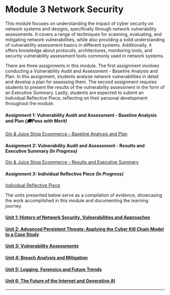 # Module 3 Network Security

This module focuses on understanding the impact of cyber security on network systems and designs, specifically through network vulnerability assessments. It covers a range of techniques for scanning, evaluating, and mitigating network vulnerabilities, while also providing a solid understanding of vulnerability assessment basics in different systems. Additionally, it offers knowledge about protocols, architectures, monitoring tools, and security vulnerability assessment tools commonly used in network systems.

There are three assignments in this module. The first assignment involves conducting a Vulnerability Audit and Assessment - Baseline Analysis and Plan. In this assignment, students analyze network vulnerabilities in detail and develop a plan for assessing them. The second assignment requires students to present the results of the vulnerability assessment in the form of an Executive Summary. Lastly, students are expected to submit an Individual Reflective Piece, reflecting on their personal development throughout the module.

#### Assignment 1: Vulnerability Audit and Assessment - Baseline Analysis and Plan _(🎓Pass with Merit)_
[Gin & Juice Shop Ecommerce - Baseline Analysis and Plan](NS_Assignment1.md)
	
#### Assignment 2: Vulnerability Audit and Assessment - Results and Executive Summary _(In Progress)_
[Gin & Juice Shop Ecommerce - Results and Executive Summary](NS_Assignment2.md)

#### Assignment 3: Individual Reflective Piece _(In Progress)_
[Individual Reflective Piece](NS_Assignment3.md)

The units presented below serve as a compilation of evidence, showcasing the work accomplished in this module and documenting the learning journey.

#### [Unit 1: History of Network Security, Vulnerabilities and Approaches](NS_Unit01.md)

#### [Unit 2: Advanced Persistent Threats: Applying the Cyber Kill Chain Model to a Case Study](NS_Unit02.md)

#### [Unit 3: Vulnerability Assessments](NS_Unit03.md)

#### [Unit 4: Breach Analysis and Mitigation](NS_Unit04.md)

#### [Unit 5: Logging, Forensics and Future Trends](NS_Unit05.md)

#### [Unit 6: The Future of the Internet and Generative AI](NS_Unit06.md)

---
